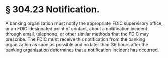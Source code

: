 # § 304.23   Notification.

A banking organization must notify the appropriate FDIC supervisory office, or an FDIC-designated point of contact, about a notification incident through email, telephone, or other similar methods that the FDIC may prescribe. The FDIC must receive this notification from the banking organization as soon as possible and no later than 36 hours after the banking organization determines that a notification incident has occurred.






